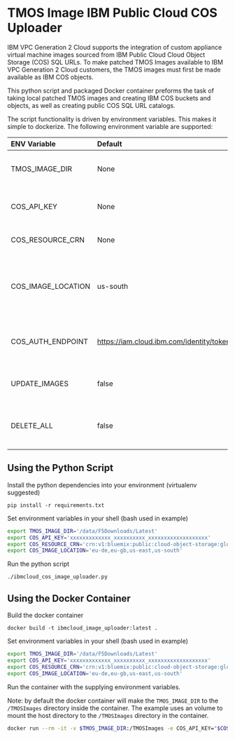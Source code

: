 # TMOS Image IBM Public Cloud COS Uploader

IBM VPC Generation 2 Cloud supports the integration of custom appliance virtual machine images sourced from IBM Public Cloud Cloud Object Storage (COS) SQL URLs. To make patched TMOS Images available to IBM VPC Generation 2 Cloud customers, the TMOS images must first be made available as IBM COS objects.

This python script and packaged Docker container preforms the task of taking local patched TMOS images and creating IBM COS buckets and objects, as well as creating public COS SQL URL catalogs.

The script functionality is driven by environment variables. This makes it simple to dockerize. The following environment variable are supported:

| ENV Variable | Default | Required | Description |
| :---------- | :------- | :-------- | :----------- |
| TMOS_IMAGE_DIR | None | Yes | Directory to look for patched images |
| COS_API_KEY | None | Yes | The COS resource service API key |
| COS_RESOURCE_CRN | None | Yes | The COS resource CRN (id) |
| COS_IMAGE_LOCATION | us-south | Yes | A single or comma-delimited list of regions to upload images |
| COS_AUTH_ENDPOINT | <https://iam.cloud.ibm.com/identity/token> | No | Set the IBM Cloud auth resource (use for testing) |
| UPDATE_IMAGES | false | No | Delete and update COS object if they exist |
| DELETE_ALL | false | No | Force delete all found COS objects and buckets |

## Using the Python Script

Install the python dependencies into your environment (virtualenv suggested)

`pip install -r requirements.txt`

Set environment variables in your shell (bash used in example)

```bash
export TMOS_IMAGE_DIR='/data/F5Downloads/Latest'
export COS_API_KEY='xxxxxxxxxxxxx_xxxxxxxxxx_xxxxxxxxxxxxxxxxxxx'
export COS_RESOURCE_CRN='crn:v1:bluemix:public:cloud-object-storage:global:a/xxxxxxxxxxxxxxxxxxxxxxxxxxxxxxxx:xxxxxxxx-xxxx-xxxx-xxxx-xxxxxxxxxxxx::'
export COS_IMAGE_LOCATION='eu-de,eu-gb,us-east,us-south'
```

Run the python script

`
./ibmcloud_cos_image_uploader.py
`

## Using the Docker Container

Build the docker container

`
docker build -t ibmcloud_image_uploader:latest .
`

Set environment variables in your shell (bash used in example)

```bash
export TMOS_IMAGE_DIR='/data/F5Downloads/Latest'
export COS_API_KEY='xxxxxxxxxxxxx_xxxxxxxxxx_xxxxxxxxxxxxxxxxxxx'
export COS_RESOURCE_CRN='crn:v1:bluemix:public:cloud-object-storage:global:a/xxxxxxxxxxxxxxxxxxxxxxxxxxxxxxxx:xxxxxxxx-xxxx-xxxx-xxxx-xxxxxxxxxxxx::'
export COS_IMAGE_LOCATION='eu-de,eu-gb,us-east,us-south'
```

Run the container with the supplying environment variables.

Note: by default the docker container will make the `TMOS_IMAGE_DIR` to the `/TMOSImages` directory inside the container. The example uses an volume to mount the host directory to the `/TMOSImages` directory in the container.

```bash
docker run --rm -it -v $TMOS_IMAGE_DIR:/TMOSImages -e COS_API_KEY="$COS_API_KEY" -e COS_RESOURCE_CRN="$COS_RESOURCE_CRN" -e COS_IMAGE_LOCATION="$COS_IMAGE_LOCATION" ibmcloud_image_uploader:latest
```
